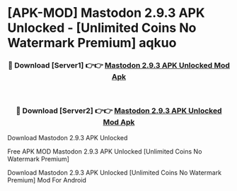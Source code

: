 # [APK-MOD] Mastodon 2.9.3 APK Unlocked - [Unlimited Coins No Watermark Premium] aqkuo



<div align="center">
<h3>🔴 Download [Server1] 👉👉 <a href="https://momento.my/?title=Mastodon_2.9.3_APK_Unlocked">Mastodon 2.9.3 APK Unlocked Mod Apk</a></h3><br>

<h3>🔴 Download [Server2] 👉👉 <a href="https://momento.my/?title=Mastodon_2.9.3_APK_Unlocked">Mastodon 2.9.3 APK Unlocked Mod Apk</a></h3>
</div>



Download Mastodon 2.9.3 APK Unlocked 

Free APK MOD Mastodon 2.9.3 APK Unlocked [Unlimited Coins No Watermark Premium]

Download Mastodon 2.9.3 APK Unlocked [Unlimited Coins No Watermark Premium] Mod For Android
